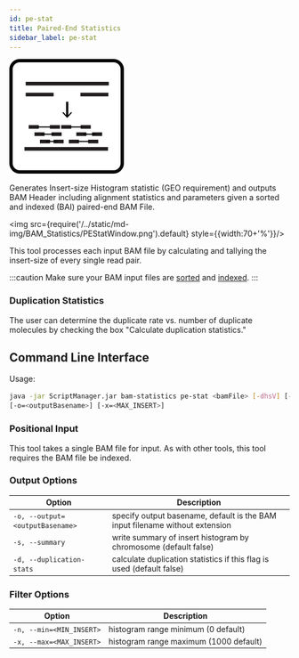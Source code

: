 ```yaml
---
id: pe-stat
title: Paired-End Statistics
sidebar_label: pe-stat
---
```


![pe-stat](/../static/icons/BAM_Statistics/PEStats_square.svg)

Generates Insert-size Histogram statistic (GEO requirement) and outputs BAM Header including alignment statistics and parameters given a sorted and indexed (BAI) paired-end BAM File.

<img src={require('/../static/md-img/BAM_Statistics/PEStatWindow.png').default} style={{width:70+'%'}}/>

This tool processes each input BAM file by calculating and tallying the insert-size of every single read pair.



:::caution
Make sure your BAM input files are [sorted][sort-bam] and [indexed][bam-indexer].
:::

### Duplication Statistics

The user can determine the duplicate rate vs. number of duplicate molecules by checking the box "Calculate duplication statistics."

## Command Line Interface
Usage:

```bash
java -jar ScriptManager.jar bam-statistics pe-stat <bamFile> [-dhsV] [-n=<MIN_INSERT>]
[-o=<outputBasename>] [-x=<MAX_INSERT>]
```

### Positional Input

This tool takes a single BAM file for input. As with other tools, this tool requires the BAM file be indexed.

### Output Options

| Option | Description |
| ------ | ----------- |
| `-o, --output=<outputBasename>` | specify output basename, default is the BAM input filename without extension |
| `-s, --summary` | write summary of insert histogram by chromosome (default false) |
| `-d, --duplication-stats` | calculate duplication statistics if this flag is used (default false) |


### Filter Options

| Option | Description |
| ------ | ----------- |
| `-n, --min=<MIN_INSERT>` | histogram range minimum (0 default) |
| `-x, --max=<MAX_INSERT>` | histogram range maximum (1000 default) |


[sort-bam]:/docs/bam-manipulation/sort-bam
[bam-indexer]:/docs/bam-manipulation/bam-indexer

